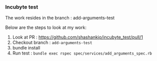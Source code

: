 ### Incubyte test

The work resides in the branch : add-arguments-test

Below are the steps to look at my work:

1. Look at PR : https://github.com/shashankjo/incubyte_test/pull/1
2. Checkout branch : `add-arguments-test`
3. bundle install
4. Run test : `bundle exec rspec spec/services/add_arguments_spec.rb`